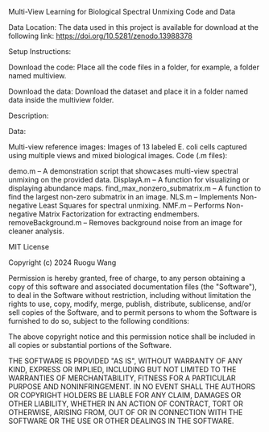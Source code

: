 Multi-View Learning for Biological Spectral Unmixing Code and Data

Data Location:
The data used in this project is available for download at the following link:
https://doi.org/10.5281/zenodo.13988378

Setup Instructions:

Download the code:
Place all the code files in a folder, for example, a folder named multiview.

Download the data:
Download the dataset and place it in a folder named data inside the multiview folder. 

Description:

Data:

Multi-view reference images:
Images of 13 labeled E. coli cells captured using multiple views and mixed biological images.
Code (.m files):

demo.m – A demonstration script that showcases multi-view spectral unmixing on the provided data.
DisplayA.m – A function for visualizing or displaying abundance maps.
find_max_nonzero_submatrix.m – A function to find the largest non-zero submatrix in an image.
NLS.m – Implements Non-negative Least Squares for spectral unmixing.
NMF.m – Performs Non-negative Matrix Factorization for extracting endmembers.
removeBackground.m – Removes background noise from an image for cleaner analysis.


MIT License

Copyright (c) 2024 Ruogu Wang

Permission is hereby granted, free of charge, to any person obtaining a copy
of this software and associated documentation files (the "Software"), to deal
in the Software without restriction, including without limitation the rights
to use, copy, modify, merge, publish, distribute, sublicense, and/or sell
copies of the Software, and to permit persons to whom the Software is
furnished to do so, subject to the following conditions:

The above copyright notice and this permission notice shall be included in all
copies or substantial portions of the Software.

THE SOFTWARE IS PROVIDED "AS IS", WITHOUT WARRANTY OF ANY KIND, EXPRESS OR
IMPLIED, INCLUDING BUT NOT LIMITED TO THE WARRANTIES OF MERCHANTABILITY,
FITNESS FOR A PARTICULAR PURPOSE AND NONINFRINGEMENT. IN NO EVENT SHALL THE
AUTHORS OR COPYRIGHT HOLDERS BE LIABLE FOR ANY CLAIM, DAMAGES OR OTHER
LIABILITY, WHETHER IN AN ACTION OF CONTRACT, TORT OR OTHERWISE, ARISING FROM,
OUT OF OR IN CONNECTION WITH THE SOFTWARE OR THE USE OR OTHER DEALINGS IN THE
SOFTWARE.
